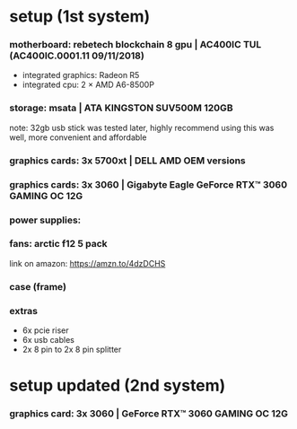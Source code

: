 # setup (1st system)

### motherboard: rebetech blockchain 8 gpu | AC400IC TUL (AC400IC.0001.11 09/11/2018)
- integrated graphics: Radeon R5
- integrated cpu: 2 × AMD A6-8500P

### storage: msata | ATA KINGSTON SUV500M 120GB
note: 32gb usb stick was tested later, highly recommend using this was well, more convenient and affordable  

### graphics cards: 3x 5700xt | DELL AMD OEM versions 
### graphics cards: 3x 3060 | Gigabyte Eagle GeForce RTX™ 3060 GAMING OC 12G

### power supplies: 

### fans: arctic f12 5 pack  
link on amazon: https://amzn.to/4dzDCHS

### case (frame)

### extras
- 6x pcie riser
- 6x usb cables
- 2x 8 pin to 2x 8 pin splitter

# setup updated (2nd system)

### graphics card: 3x 3060 | GeForce RTX™ 3060 GAMING OC 12G





